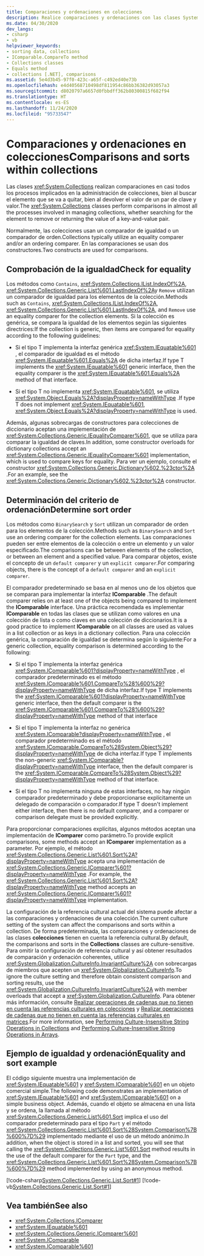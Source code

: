 ```yaml
---
title: Comparaciones y ordenaciones en colecciones
description: Realice comparaciones y ordenaciones con las clases System.Collections de .NET, que ayudan a buscar un elemento para quitar o devolver el valor de un par de clave y valor.
ms.date: 04/30/2020
dev_langs:
- csharp
- vb
helpviewer_keywords:
- sorting data, collections
- IComparable.CompareTo method
- Collections classes
- Equals method
- collections [.NET], comparisons
ms.assetid: 5e4d3b45-97f0-423c-a65f-c492ed40e73b
ms.openlocfilehash: e4d40568710498df811954c86bb36382d93057a3
ms.sourcegitcommit: d8020797a6657d0fbbdff362b80300815f682f94
ms.translationtype: HT
ms.contentlocale: es-ES
ms.lasthandoff: 11/24/2020
ms.locfileid: "95733547"
---
```

# <a name="comparisons-and-sorts-within-collections"></a><span data-ttu-id="61865-103">Comparaciones y ordenaciones en colecciones</span><span class="sxs-lookup"><span data-stu-id="61865-103">Comparisons and sorts within collections</span></span>

<span data-ttu-id="61865-104">Las clases <xref:System.Collections> realizan comparaciones en casi todos los procesos implicados en la administración de colecciones, bien al buscar el elemento que se va a quitar, bien al devolver el valor de un par de clave y valor.</span><span class="sxs-lookup"><span data-stu-id="61865-104">The <xref:System.Collections> classes perform comparisons in almost all the processes involved in managing collections, whether searching for the element to remove or returning the value of a key-and-value pair.</span></span>

<span data-ttu-id="61865-105">Normalmente, las colecciones usan un comparador de igualdad o un comparador de orden.</span><span class="sxs-lookup"><span data-stu-id="61865-105">Collections typically utilize an equality comparer and/or an ordering comparer.</span></span> <span data-ttu-id="61865-106">En las comparaciones se usan dos constructores.</span><span class="sxs-lookup"><span data-stu-id="61865-106">Two constructs are used for comparisons.</span></span>

<a name="BKMK_Checkingforequality"></a>

## <a name="check-for-equality"></a><span data-ttu-id="61865-107">Comprobación de la igualdad</span><span class="sxs-lookup"><span data-stu-id="61865-107">Check for equality</span></span>

<span data-ttu-id="61865-108">Los métodos como `Contains`, <xref:System.Collections.IList.IndexOf%2A>, <xref:System.Collections.Generic.List%601.LastIndexOf%2A>y `Remove` utilizan un comparador de igualdad para los elementos de la colección.</span><span class="sxs-lookup"><span data-stu-id="61865-108">Methods such as `Contains`, <xref:System.Collections.IList.IndexOf%2A>, <xref:System.Collections.Generic.List%601.LastIndexOf%2A>, and `Remove` use an equality comparer for the collection elements.</span></span> <span data-ttu-id="61865-109">Si la colección es genérica, se compara la igualdad de los elementos según las siguientes directrices:</span><span class="sxs-lookup"><span data-stu-id="61865-109">If the collection is generic, then items are compared for equality according to the following guidelines:</span></span>

- <span data-ttu-id="61865-110">Si el tipo T implementa la interfaz genérica <xref:System.IEquatable%601> , el comparador de igualdad es el método <xref:System.IEquatable%601.Equals%2A> de dicha interfaz.</span><span class="sxs-lookup"><span data-stu-id="61865-110">If type T implements the <xref:System.IEquatable%601> generic interface, then the equality comparer is the <xref:System.IEquatable%601.Equals%2A> method of that interface.</span></span>

- <span data-ttu-id="61865-111">Si el tipo T no implementa <xref:System.IEquatable%601>, se utiliza <xref:System.Object.Equals%2A?displayProperty=nameWithType> .</span><span class="sxs-lookup"><span data-stu-id="61865-111">If type T does not implement <xref:System.IEquatable%601>, <xref:System.Object.Equals%2A?displayProperty=nameWithType> is used.</span></span>

<span data-ttu-id="61865-112">Además, algunas sobrecargas de constructores para colecciones de diccionario aceptan una implementación de <xref:System.Collections.Generic.IEqualityComparer%601>, que se utiliza para comparar la igualdad de claves.</span><span class="sxs-lookup"><span data-stu-id="61865-112">In addition, some constructor overloads for dictionary collections accept an <xref:System.Collections.Generic.IEqualityComparer%601> implementation, which is used to compare keys for equality.</span></span> <span data-ttu-id="61865-113">Para ver un ejemplo, consulte el constructor <xref:System.Collections.Generic.Dictionary%602.%23ctor%2A> .</span><span class="sxs-lookup"><span data-stu-id="61865-113">For an example, see the <xref:System.Collections.Generic.Dictionary%602.%23ctor%2A> constructor.</span></span>

<a name="BKMK_Determiningsortorder"></a>

## <a name="determine-sort-order"></a><span data-ttu-id="61865-114">Determinación del criterio de ordenación</span><span class="sxs-lookup"><span data-stu-id="61865-114">Determine sort order</span></span>

<span data-ttu-id="61865-115">Los métodos como `BinarySearch` y `Sort` utilizan un comparador de orden para los elementos de la colección.</span><span class="sxs-lookup"><span data-stu-id="61865-115">Methods such as `BinarySearch` and `Sort` use an ordering comparer for the collection elements.</span></span> <span data-ttu-id="61865-116">Las comparaciones pueden ser entre elementos de la colección o entre un elemento y un valor especificado.</span><span class="sxs-lookup"><span data-stu-id="61865-116">The comparisons can be between elements of the collection, or between an element and a specified value.</span></span> <span data-ttu-id="61865-117">Para comparar objetos, existe el concepto de un `default comparer` y un `explicit comparer`.</span><span class="sxs-lookup"><span data-stu-id="61865-117">For comparing objects, there is the concept of a `default comparer` and an `explicit comparer`.</span></span>

<span data-ttu-id="61865-118">El comparador predeterminado se basa en al menos uno de los objetos que se comparan para implementar la interfaz **IComparable** .</span><span class="sxs-lookup"><span data-stu-id="61865-118">The default comparer relies on at least one of the objects being compared to implement the **IComparable** interface.</span></span> <span data-ttu-id="61865-119">Una práctica recomendada es implementar **IComparable** en todas las clases que se utilizan como valores en una colección de lista o como claves en una colección de diccionarios.</span><span class="sxs-lookup"><span data-stu-id="61865-119">It is a good practice to implement **IComparable** on all classes are used as values in a list collection or as keys in a dictionary collection.</span></span> <span data-ttu-id="61865-120">Para una colección genérica, la comparación de igualdad se determina según lo siguiente:</span><span class="sxs-lookup"><span data-stu-id="61865-120">For a generic collection, equality comparison is determined according to the following:</span></span>

- <span data-ttu-id="61865-121">Si el tipo T implementa la interfaz genérica <xref:System.IComparable%601?displayProperty=nameWithType> , el comparador predeterminado es el método <xref:System.IComparable%601.CompareTo%28%600%29?displayProperty=nameWithType> de dicha interfaz.</span><span class="sxs-lookup"><span data-stu-id="61865-121">If type T implements the <xref:System.IComparable%601?displayProperty=nameWithType> generic interface, then the default comparer is the <xref:System.IComparable%601.CompareTo%28%600%29?displayProperty=nameWithType> method of that interface</span></span>

- <span data-ttu-id="61865-122">Si el tipo T implementa la interfaz no genérica <xref:System.IComparable?displayProperty=nameWithType> , el comparador predeterminado es el método <xref:System.IComparable.CompareTo%28System.Object%29?displayProperty=nameWithType> de dicha interfaz.</span><span class="sxs-lookup"><span data-stu-id="61865-122">If type T implements the non-generic <xref:System.IComparable?displayProperty=nameWithType> interface, then the default comparer is the <xref:System.IComparable.CompareTo%28System.Object%29?displayProperty=nameWithType> method of that interface.</span></span>

- <span data-ttu-id="61865-123">Si el tipo T no implementa ninguna de estas interfaces, no hay ningún comparador predeterminado y debe proporcionarse explícitamente un delegado de comparación o comparador.</span><span class="sxs-lookup"><span data-stu-id="61865-123">If type T doesn't implement either interface, then there is no default comparer, and a comparer or comparison delegate must be provided explicitly.</span></span>

<span data-ttu-id="61865-124">Para proporcionar comparaciones explícitas, algunos métodos aceptan una implementación de **IComparer** como parámetro.</span><span class="sxs-lookup"><span data-stu-id="61865-124">To provide explicit comparisons, some methods accept an **IComparer** implementation as a parameter.</span></span> <span data-ttu-id="61865-125">Por ejemplo, el método <xref:System.Collections.Generic.List%601.Sort%2A?displayProperty=nameWithType> acepta una implementación de <xref:System.Collections.Generic.IComparer%601?displayProperty=nameWithType> .</span><span class="sxs-lookup"><span data-stu-id="61865-125">For example, the <xref:System.Collections.Generic.List%601.Sort%2A?displayProperty=nameWithType> method accepts an <xref:System.Collections.Generic.IComparer%601?displayProperty=nameWithType> implementation.</span></span>

<span data-ttu-id="61865-126">La configuración de la referencia cultural actual del sistema puede afectar a las comparaciones y ordenaciones de una colección.</span><span class="sxs-lookup"><span data-stu-id="61865-126">The current culture setting of the system can affect the comparisons and sorts within a collection.</span></span> <span data-ttu-id="61865-127">De forma predeterminada, las comparaciones y ordenaciones de las clases **colecciones** tienen en cuenta la referencia cultural.</span><span class="sxs-lookup"><span data-stu-id="61865-127">By default, the comparisons and sorts in the **Collections** classes are culture-sensitive.</span></span> <span data-ttu-id="61865-128">Para omitir la configuración de referencia cultural y así obtener resultados de comparación y ordenación coherentes, utilice <xref:System.Globalization.CultureInfo.InvariantCulture%2A> con sobrecargas de miembros que acepten un <xref:System.Globalization.CultureInfo>.</span><span class="sxs-lookup"><span data-stu-id="61865-128">To ignore the culture setting and therefore obtain consistent comparison and sorting results, use the <xref:System.Globalization.CultureInfo.InvariantCulture%2A> with member overloads that accept a <xref:System.Globalization.CultureInfo>.</span></span> <span data-ttu-id="61865-129">Para obtener más información, consulte [Realizar operaciones de cadenas que no tienen en cuenta las referencias culturales en colecciones](../globalization-localization/performing-culture-insensitive-string-operations-in-collections.md) y [Realizar operaciones de cadenas que no tienen en cuenta las referencias culturales en matrices](../globalization-localization/performing-culture-insensitive-string-operations-in-arrays.md).</span><span class="sxs-lookup"><span data-stu-id="61865-129">For more information, see [Performing Culture-Insensitive String Operations in Collections](../globalization-localization/performing-culture-insensitive-string-operations-in-collections.md) and [Performing Culture-Insensitive String Operations in Arrays](../globalization-localization/performing-culture-insensitive-string-operations-in-arrays.md).</span></span>

<a name="BKMK_Equalityandsortexample"></a>

## <a name="equality-and-sort-example"></a><span data-ttu-id="61865-130">Ejemplo de igualdad y ordenación</span><span class="sxs-lookup"><span data-stu-id="61865-130">Equality and sort example</span></span>

<span data-ttu-id="61865-131">El código siguiente muestra una implementación de <xref:System.IEquatable%601> y <xref:System.IComparable%601> en un objeto comercial simple.</span><span class="sxs-lookup"><span data-stu-id="61865-131">The following code demonstrates an implementation of <xref:System.IEquatable%601> and <xref:System.IComparable%601> on a simple business object.</span></span> <span data-ttu-id="61865-132">Además, cuando el objeto se almacena en una lista y se ordena, la llamada al método <xref:System.Collections.Generic.List%601.Sort> implica el uso del comparador predeterminado para el tipo `Part` y el método <xref:System.Collections.Generic.List%601.Sort%28System.Comparison%7B%600%7D%29> implementado mediante el uso de un método anónimo.</span><span class="sxs-lookup"><span data-stu-id="61865-132">In addition, when the object is stored in a list and sorted, you will see that calling the <xref:System.Collections.Generic.List%601.Sort> method results in the use of the default comparer for the `Part` type, and the <xref:System.Collections.Generic.List%601.Sort%28System.Comparison%7B%600%7D%29> method implemented by using an anonymous method.</span></span>

[!code-csharp[System.Collections.Generic.List.Sort#1](../../../samples/snippets/csharp/VS_Snippets_CLR_System/system.collections.generic.list.sort/cs/program.cs#1)]
[!code-vb[System.Collections.Generic.List.Sort#1](../../../samples/snippets/visualbasic/VS_Snippets_CLR_System/system.collections.generic.list.sort/vb/module1.vb#1)]

## <a name="see-also"></a><span data-ttu-id="61865-133">Vea también</span><span class="sxs-lookup"><span data-stu-id="61865-133">See also</span></span>

- <xref:System.Collections.IComparer>
- <xref:System.IEquatable%601>
- <xref:System.Collections.Generic.IComparer%601>
- <xref:System.IComparable>
- <xref:System.IComparable%601>
